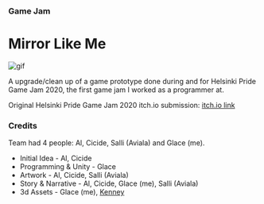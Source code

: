 ### Game Jam
# Mirror Like Me

![gif](https://user-images.githubusercontent.com/47727027/109578244-7ef27480-7aff-11eb-878d-4b1b3141651d.gif)

A upgrade/clean up of a game prototype done during and for Helsinki Pride Game Jam 2020, the first game jam I worked as a programmer at.

Original Helsinki Pride Game Jam 2020 itch.io submission: [itch.io link](https://itch.io/jam/pride-game-jam-hki-2020/rate/756920)

### Credits
Team had 4 people: Al, Cicide, Salli (Aviala) and Glace (me).
- Initial Idea - Al, Cicide
- Programming & Unity - Glace
- Artwork - Al, Cicide, Salli (Aviala)
- Story & Narrative - Al, Cicide, Glace (me), Salli (Aviala)
- 3d Assets - Glace (me), [Kenney](https://www.kenney.nl/assets)
